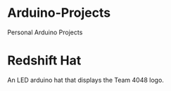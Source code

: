 # Arduino-Projects
Personal Arduino Projects

# Redshift Hat
An LED arduino hat that displays the Team 4048 logo.
